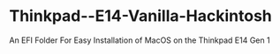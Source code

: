 # Thinkpad--E14-Vanilla-Hackintosh
An EFI Folder For Easy Installation of MacOS on the Thinkpad E14 Gen 1
